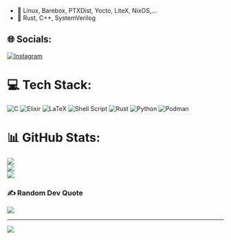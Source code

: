 - 🔭 Linux, Barebox, PTXDist, Yocto, LiteX, NixOS,...
- 🌱 Rust, C++, SystemVerilog

## 🌐 Socials:
[![Instagram](https://img.shields.io/badge/Instagram-%23E4405F.svg?logo=Instagram&logoColor=white)](https://instagram.com/steffen_trumtrar) 

# 💻 Tech Stack:
![C](https://img.shields.io/badge/c-%2300599C.svg?style=for-the-badge&logo=c&logoColor=white) ![Elixir](https://img.shields.io/badge/elixir-%234B275F.svg?style=for-the-badge&logo=elixir&logoColor=white) ![LaTeX](https://img.shields.io/badge/latex-%23008080.svg?style=for-the-badge&logo=latex&logoColor=white) ![Shell Script](https://img.shields.io/badge/shell_script-%23121011.svg?style=for-the-badge&logo=gnu-bash&logoColor=white) ![Rust](https://img.shields.io/badge/rust-%23000000.svg?style=for-the-badge&logo=rust&logoColor=white) ![Python](https://img.shields.io/badge/python-3670A0?style=for-the-badge&logo=python&logoColor=ffdd54) ![Podman](https://img.shields.io/badge/podman-%230db7ed.svg?style=for-the-badge&logo=podman&logoColor=white)
# 📊 GitHub Stats:
![](https://github-readme-stats.vercel.app/api?username=strumtrar&theme=dark&hide_border=false&include_all_commits=true&count_private=true)<br/>
![](https://github-readme-streak-stats.herokuapp.com/?user=strumtrar&theme=dark&hide_border=false)<br/>
![](https://github-readme-stats.vercel.app/api/top-langs/?username=strumtrar&theme=dark&hide_border=false&include_all_commits=true&count_private=true&layout=compact)

### ✍️ Random Dev Quote
![](https://quotes-github-readme.vercel.app/api?type=horizontal&theme=radical)

---
[![](https://visitcount.itsvg.in/api?id=strumtrar&icon=0&color=0)](https://visitcount.itsvg.in)
